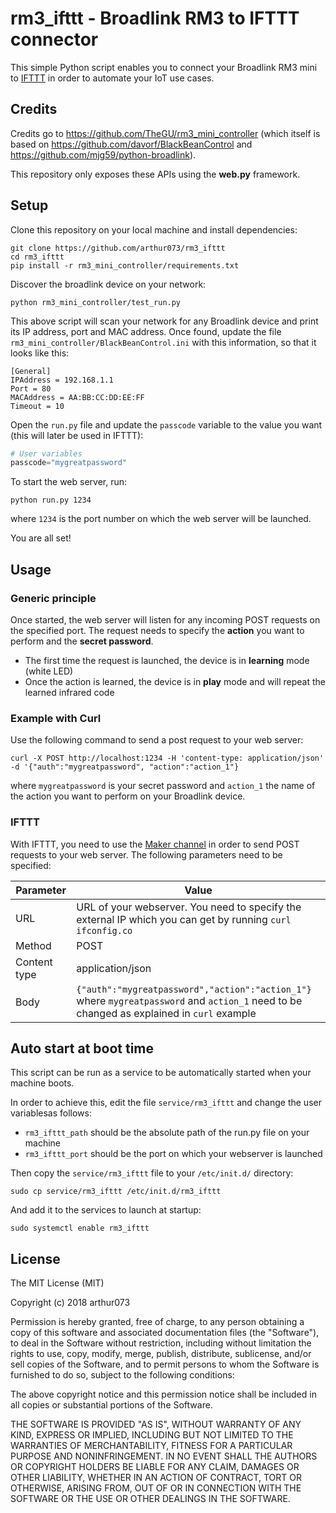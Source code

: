 # rm3_ifttt - Broadlink RM3 to IFTTT connector
This simple Python script enables you to connect your Broadlink RM3 mini to [IFTTT](https://ifttt.com/) in order to automate your IoT use cases.

## Credits
Credits go to https://github.com/TheGU/rm3_mini_controller (which itself is based on https://github.com/davorf/BlackBeanControl and https://github.com/mjg59/python-broadlink).

This repository only exposes these APIs using the **web.py** framework.

## Setup
Clone this repository on your local machine and install dependencies:
```
git clone https://github.com/arthur073/rm3_ifttt
cd rm3_ifttt
pip install -r rm3_mini_controller/requirements.txt
```
Discover the broadlink device on your network:
```
python rm3_mini_controller/test_run.py
```
This above script will scan your network for any Broadlink device and print its IP address, port and MAC address. Once found, update the file `rm3_mini_controller/BlackBeanControl.ini` with this information, so that it looks like this:
```
[General]
IPAddress = 192.168.1.1
Port = 80
MACAddress = AA:BB:CC:DD:EE:FF
Timeout = 10
``` 
Open the `run.py` file and update the `passcode` variable to the value you want (this will later be used in IFTTT):
```python
# User variables
passcode="mygreatpassword"
```
To start the web server, run: 
```
python run.py 1234
```
where `1234` is the port number on which the web server will be launched.

You are all set!

## Usage
### Generic principle
Once started, the web server will listen for any incoming POST requests on the specified port. The 
request needs to specify the **action** you want to perform and the **secret password**. 
- The first time the request is launched, the device is in **learning** mode (white LED)
- Once the action is learned, the device is in **play** mode and will repeat the learned infrared code

### Example with Curl
Use the following command to send a post request to your web server: 
```
curl -X POST http://localhost:1234 -H 'content-type: application/json' -d '{"auth":"mygreatpassword", "action":"action_1"}
``` 
where `mygreatpassword` is your secret password and `action_1` the name of the action you want to perform on your Broadlink device. 

### IFTTT
With IFTTT, you need to use the [Maker channel](https://ifttt.com/maker_webhooks) in order to send POST requests to your web server. The following parameters need to be specified: 

| Parameter | Value |
| --- | --- |
| URL | URL of your webserver. You need to specify the external IP which you can get by running `curl ifconfig.co` |
| Method | POST |
| Content type | application/json |
| Body | `{"auth":"mygreatpassword","action":"action_1"}` where `mygreatpassword` and `action_1` need to be changed as explained in `curl` example |

## Auto start at boot time
This script can be run as a service to be automatically started when your machine boots. 

In order to achieve this, edit the file `service/rm3_ifttt` and change the user variablesas follows: 
- `rm3_ifttt_path` should be the absolute path of the run.py file on your machine
- `rm3_ifttt_port` should be the port on which your webserver is launched

Then copy the `service/rm3_ifttt` file to your `/etc/init.d/` directory:
```
sudo cp service/rm3_ifttt /etc/init.d/rm3_ifttt
``` 
And add it to the services to launch at startup: 
```
sudo systemctl enable rm3_ifttt
```

## License 
The MIT License (MIT) 

Copyright (c) 2018 arthur073 

Permission is hereby granted, free of charge, to any person obtaining a copy of this software and associated documentation files (the "Software"), to deal in the Software without restriction, including without limitation the rights to use, copy, modify, merge, publish, distribute, sublicense, and/or sell copies of the Software, and to permit persons to whom the Software is furnished to do so, subject to the following conditions: 

The above copyright notice and this permission notice shall be included in all copies or substantial portions of the Software. 

THE SOFTWARE IS PROVIDED "AS IS", WITHOUT WARRANTY OF ANY KIND, EXPRESS OR IMPLIED, INCLUDING BUT NOT LIMITED TO THE WARRANTIES OF MERCHANTABILITY, FITNESS FOR A PARTICULAR PURPOSE AND NONINFRINGEMENT. IN NO EVENT SHALL THE AUTHORS OR COPYRIGHT HOLDERS BE LIABLE FOR ANY CLAIM, DAMAGES OR OTHER LIABILITY, WHETHER IN AN ACTION OF CONTRACT, TORT OR OTHERWISE, ARISING FROM, OUT OF OR IN CONNECTION WITH THE SOFTWARE OR THE USE OR OTHER DEALINGS IN THE SOFTWARE.
